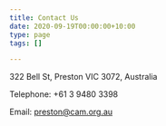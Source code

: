 ```yaml
---
title: Contact Us
date: 2020-09-19T00:00:00+10:00
type: page
tags: []

---
```

322 Bell St, Preston VIC 3072, Australia

Telephone:  +61 3 9480 3398

Email:  preston@cam.org.au